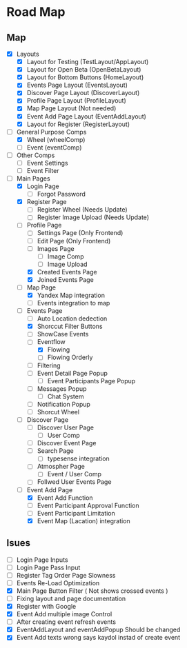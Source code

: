 # Road Map

## Map

- [x] Layouts
  - [x] Layout for Testing (TestLayout/AppLayout)
  - [x] Layout for Open Beta (OpenBetaLayout)
  - [x] Layout for Bottom Buttons (HomeLayout)
  - [x] Events Page Layout (EventsLayout)
  - [x] Discover Page Layout (DiscoverLayout)
  - [x] Profile Page Layout (ProfileLayout)
  - [x] Map Page Layout (Not needed)
  - [x] Event Add Page Layout (EventAddLayout)
  - [x] Layout for Register (RegisterLayout)
- [ ] General Purpose Comps
  - [x] Wheel (wheelComp)
  - [ ] Event (eventComp)
- [ ] Other Comps
  - [ ] Event Settings
  - [ ] Event Filter
- [ ] Main Pages
  - [x] Login Page
    - [ ] Forgot Password
  - [x] Register Page
    - [ ] Register Wheel (Needs Update)
    - [ ] Register Image Upload (Needs Update)
  - [ ] Profile Page
    - [ ] Settings Page (Only Frontend)
    - [ ] Edit Page (Only Frontend)
    - [ ] Images Page
      - [ ] Image Comp
      - [ ] Image Upload
    - [x] Created Events Page
    - [x] Joined Events Page
  - [ ] Map Page
    - [x] Yandex Map integration
    - [ ] Events integration to map
  - [ ] Events Page
    - [ ] Auto Location dedection
    - [x] Shorccut Filter Buttons
    - [ ] ShowCase Events
    - [ ] Eventflow
      - [x] Flowing
      - [ ] Flowing Orderly
    - [ ] Filtering
    - [ ] Event Detail Page Popup
      - [ ] Event Participants Page Popup
    - [ ] Messages Popup
      - [ ] Chat System
    - [ ] Notification Popup
    - [ ] Shorcut Wheel
  - [ ] Discover Page
    - [ ] Discover User Page
      - [ ] User Comp
    - [ ] Discover Event Page
    - [ ] Search Page
      - [ ] typesense integration
    - [ ] Atmospher Page
      - [ ] Event / User Comp
    - [ ] Follwed User Events Page
  - [ ] Event Add Page
    - [x] Event Add Function
    - [ ] Event Participant Approval Function
    - [ ] Event Participant Limitation
    - [x] Event Map (Lacation) integration

## Isues

- [ ] Login Page Inputs
- [ ] Login Page Pass Input
- [ ] Register Tag Order Page Slowness
- [ ] Events Re-Load Optimization
- [x] Main Page Button Filter ( Not shows crossed events )
- [ ] Fixing layout and page documentation
- [x] Register with Google
- [x] Event Add multiple image Control
- [ ] After creating event refresh events
- [x] EventAddLayout and eventAddPopup Should be changed
- [x] Event Add texts wrong says kaydol instad of create event
